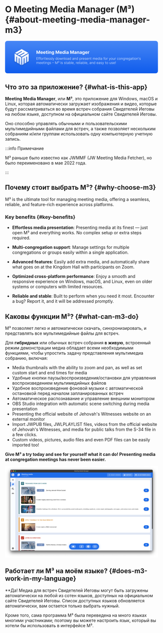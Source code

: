 # О Meeting Media Manager (M³) {#about-meeting-media-manager-m3}

![M³ banner](./../assets/m3-banner.png)

## Что это за приложение? {#what-is-this-app}

**Meeting Media Manager**, или **M³**, это приложение для Windows, macOS и Linux, которая автоматически загружает изображения и видео, которые будут рассматриваться во время встреч собрания Свидетелей Иеговы на любом языке, доступном на официальном сайте Свидетелей Иеговы.

Оно способно управлять обычными и пользовательскими мультимедийными файлами для встреч, а также позволяет нескольким собраниям и/или группам использовать одну компьютерную учетную запись.

:::info Примечание

M³ раньше было известно как JWMMF (JW Meeting Media Fetcher), но было переименовано в мае 2022 года.

:::

## Почему стоит выбрать M³? {#why-choose-m3}

M³ is the ultimate tool for managing meeting media, offering a seamless, reliable, and feature-rich experience across platforms.

### Key benefits {#key-benefits}

- **Effortless media presentation**: Presenting media at its finest — just open M³ and everything works. No complex setup or extra steps required.

- **Multi-congregation support**: Manage settings for multiple congregations or groups easily within a single application.

- **Advanced features**: Easily add extra media, and automatically share what goes on at the Kingdom Hall with participants on Zoom.

- **Optimized cross-platform performance**: Enjoy a smooth and responsive experience on Windows, macOS, and Linux, even on older systems or computers with limited resources.

- **Reliable and stable**: Built to perform when you need it most. Encounter a bug? Report it, and it will be addressed promptly.

## Каковы функции M³? {#what-can-m3-do}

M³ позволяет легко и автоматически скачать, синхронизировать, и представлять все мультимедийные файлы для встреч.

Для **гибридных** или обычных встреч собрания **в живую**, встроенный режим демонстрации медиа обладает всеми необходимыми функциями, чтобы упростить задачу представления мультимедиа собранию, включая:

- Media thumbnails with the ability to zoom and pan, as well as set custom start and end times for media
- Удобные кнопки паузы/воспроизведения/остановки для управления воспроизведением мультимедийных файлов
- Удобное воспроизведение фоновой музыки с автоматической остановкой перед началом запланированных встреч
- Автоматическое распознавание и управление внешним монитором
- OBS Studio integration with automatic scene switching during media presentation
- Presenting the official website of Jehovah's Witnesses website on an external monitor
- Import JWPUB files, JWLPLAYLIST files, videos from the official website of Jehovah's Witnesses, and media for public talks from the S-34 file in a few clicks.
- Custom videos, pictures, audio files and even PDF files can be easily imported too!

**Give M³ a try today and see for yourself what it can do! Presenting media at congregation meetings has never been easier.**

![M³ preview](./../assets/m3-preview.png)

## Работает ли M³ на моём языке? {#does-m3-work-in-my-language}

\*\*Да! Медиа для встреч Свидетелей Иеговы могут быть загружены автоматически на любой из сотен языков, доступных на официальном сайте Свидетелей Иеговы. Список доступных языков обновляется автоматически, вам остается только выбрать нужный.

Кроме того, сама программа M³ была переведена на много языках многими участниками; поэтому вы можете настроить язык, который вы хотели бы использовать в интерфейсе M³.
